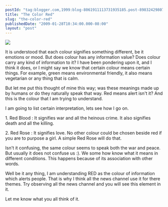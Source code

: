```yaml
---
postId: "tag:blogger.com,1999:blog-8061911113731935185.post-8983242980751435053"
title: "The Color Red"
slug: "the-color-red"
publishedDate: "2009-01-28T10:34:00.000-08:00"
layout: "post"
---
```


[![](http://4.bp.blogspot.com/_UYUaEitRq54/SYCqnDyFb0I/AAAAAAAAAg8/Dj26LQ72vXQ/s200/Red.png)](http://4.bp.blogspot.com/_UYUaEitRq54/SYCqnDyFb0I/AAAAAAAAAg8/Dj26LQ72vXQ/s1600-h/Red.png)

It is understood that each colour signifies something different, be it
emotions or mood. But does colour has any information value? Does colour carry
any kind of information to it? I have been pondering upon it, and I think it
does, or I might say we know that certain colour means certain things. For
example, green means environmental friendly, it also means vegetarian or any
thing that is calm.  

  

But let me put this thought of mine this way; was these meanings made up by
humans or do they naturally speak that way. Red means alert isn't it? And this
is the colour that I am trying to understand.

  

I am going to list certain interpretation, lets see how I go on.

  

1\. Red Blood : It signifies war and all the heinous crime. It also signifies
death and all the killing.

  

2\. Red Rose : It signifies love. No other colour could be chosen beside red
if you are to purpose a girl. A simple Red Rose will do that.

  

Isn't it confusing, the same colour seems to speak both the war and peace. But
usually it does not confuse us :). We some how know what it means in different
conditions. This happens because of its association with other words.

  

Well be it any thing, I am understanding RED as the colour of information
which alerts people. That is why I think all the news channel use it for there
themes. Try observing all the news channel and you will see this element in
it.

  

Let me know what you all think of it.

